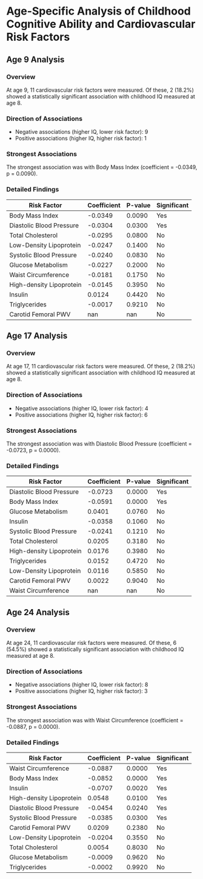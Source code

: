 # Age-Specific Analysis of Childhood Cognitive Ability and Cardiovascular Risk Factors

## Age 9 Analysis

### Overview
At age 9, 11 cardiovascular risk factors were measured. Of these, 2 (18.2%) showed a statistically significant association with childhood IQ measured at age 8.

### Direction of Associations
- Negative associations (higher IQ, lower risk factor): 9
- Positive associations (higher IQ, higher risk factor): 1

### Strongest Associations
The strongest association was with Body Mass Index (coefficient = -0.0349, p = 0.0090).

### Detailed Findings
| Risk Factor | Coefficient | P-value | Significant |
|-------------|-------------|---------|-------------|
| Body Mass Index | -0.0349 | 0.0090 | Yes |
| Diastolic Blood Pressure | -0.0304 | 0.0300 | Yes |
| Total Cholesterol | -0.0295 | 0.0800 | No |
| Low-Density Lipoprotein | -0.0247 | 0.1400 | No |
| Systolic Blood Pressure | -0.0240 | 0.0830 | No |
| Glucose Metabolism | -0.0227 | 0.2000 | No |
| Waist Circumference | -0.0181 | 0.1750 | No |
| High-density Lipoprotein | -0.0145 | 0.3950 | No |
| Insulin | 0.0124 | 0.4420 | No |
| Triglycerides | -0.0017 | 0.9210 | No |
| Carotid Femoral PWV | nan | nan | No |


## Age 17 Analysis

### Overview
At age 17, 11 cardiovascular risk factors were measured. Of these, 2 (18.2%) showed a statistically significant association with childhood IQ measured at age 8.

### Direction of Associations
- Negative associations (higher IQ, lower risk factor): 4
- Positive associations (higher IQ, higher risk factor): 6

### Strongest Associations
The strongest association was with Diastolic Blood Pressure (coefficient = -0.0723, p = 0.0000).

### Detailed Findings
| Risk Factor | Coefficient | P-value | Significant |
|-------------|-------------|---------|-------------|
| Diastolic Blood Pressure | -0.0723 | 0.0000 | Yes |
| Body Mass Index | -0.0591 | 0.0000 | Yes |
| Glucose Metabolism | 0.0401 | 0.0760 | No |
| Insulin | -0.0358 | 0.1060 | No |
| Systolic Blood Pressure | -0.0241 | 0.1210 | No |
| Total Cholesterol | 0.0205 | 0.3180 | No |
| High-density Lipoprotein | 0.0176 | 0.3980 | No |
| Triglycerides | 0.0152 | 0.4720 | No |
| Low-Density Lipoprotein | 0.0116 | 0.5850 | No |
| Carotid Femoral PWV | 0.0022 | 0.9040 | No |
| Waist Circumference | nan | nan | No |


## Age 24 Analysis

### Overview
At age 24, 11 cardiovascular risk factors were measured. Of these, 6 (54.5%) showed a statistically significant association with childhood IQ measured at age 8.

### Direction of Associations
- Negative associations (higher IQ, lower risk factor): 8
- Positive associations (higher IQ, higher risk factor): 3

### Strongest Associations
The strongest association was with Waist Circumference (coefficient = -0.0887, p = 0.0000).

### Detailed Findings
| Risk Factor | Coefficient | P-value | Significant |
|-------------|-------------|---------|-------------|
| Waist Circumference | -0.0887 | 0.0000 | Yes |
| Body Mass Index | -0.0852 | 0.0000 | Yes |
| Insulin | -0.0707 | 0.0020 | Yes |
| High-density Lipoprotein | 0.0548 | 0.0100 | Yes |
| Diastolic Blood Pressure | -0.0454 | 0.0240 | Yes |
| Systolic Blood Pressure | -0.0385 | 0.0300 | Yes |
| Carotid Femoral PWV | 0.0209 | 0.2380 | No |
| Low-Density Lipoprotein | -0.0204 | 0.3550 | No |
| Total Cholesterol | 0.0054 | 0.8030 | No |
| Glucose Metabolism | -0.0009 | 0.9620 | No |
| Triglycerides | -0.0002 | 0.9920 | No |


